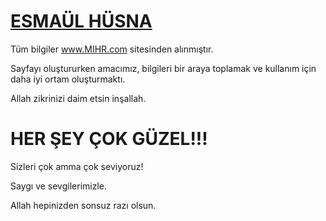 # [ESMAÜL HÜSNA](https//esmalar.ml)

Tüm bilgiler www.MIHR.com sitesinden alınmıştır.

Sayfayı oluştururken amacımız, bilgileri bir araya toplamak ve kullanım için daha iyi ortam oluşturmaktı.

Allah zikrinizi daim etsin inşallah.

# HER ŞEY ÇOK GÜZEL!!!

Sizleri çok amma çok seviyoruz!

Saygı ve sevgilerimizle.

Allah hepinizden sonsuz razı olsun.


